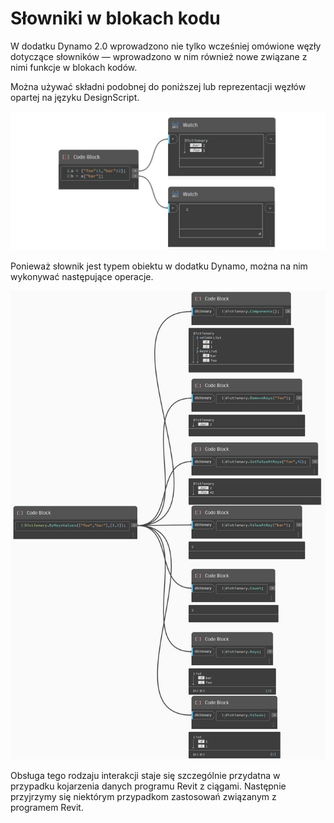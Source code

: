 # Słowniki w blokach kodu

W dodatku Dynamo 2.0 wprowadzono nie tylko wcześniej omówione węzły dotyczące słowników — wprowadzono w nim również nowe związane z nimi funkcje w blokach kodów.

Można używać składni podobnej do poniższej lub reprezentacji węzłów opartej na języku DesignScript.

![](../images/5-5/3/dictionariesincb-syntax(1).jpg)

Ponieważ słownik jest typem obiektu w dodatku Dynamo, można na nim wykonywać następujące operacje.

![](../images/5-5/3/dictionariesincb-actionswithcodeblocks.jpg)

Obsługa tego rodzaju interakcji staje się szczególnie przydatna w przypadku kojarzenia danych programu Revit z ciągami. Następnie przyjrzymy się niektórym przypadkom zastosowań związanym z programem Revit.
